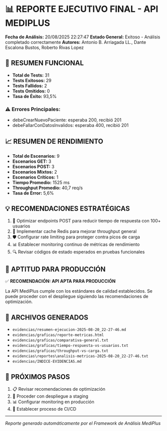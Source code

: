 # 📊 REPORTE EJECUTIVO FINAL - API MEDIPLUS

**Fecha de Análisis:** 20/08/2025 22:27:47
**Estado General:** Exitoso - Análisis completado correctamente
**Autores:** Antonio B. Arriagada LL., Dante Escalona Bustos, Roberto Rivas Lopez

## 🧪 RESUMEN FUNCIONAL

- **Total de Tests:** 31
- **Tests Exitosos:** 29
- **Tests Fallidos:** 2
- **Tests Omitidos:** 0
- **Tasa de Éxito:** 93,5%

### ⚠️ Errores Principales:
- debeCrearNuevoPaciente: esperaba 200, recibió 201
- debeFallarConDatosInvalidos: esperaba 400, recibió 201

## 📈 RESUMEN DE RENDIMIENTO

- **Total de Escenarios:** 9
- **Escenarios GET:** 3
- **Escenarios POST:** 3
- **Escenarios Mixtos:** 2
- **Escenarios Críticos:** 1
- **Tiempo Promedio:** 1525 ms
- **Throughput Promedio:** 40,7 req/s
- **Tasa de Error:** 5,6%

## 💡 RECOMENDACIONES ESTRATÉGICAS

1. 🔧 Optimizar endpoints POST para reducir tiempo de respuesta con 100+ usuarios
2. 💾 Implementar cache Redis para mejorar throughput general
3. 🛡️ Configurar rate limiting para proteger contra picos de carga
4. 📊 Establecer monitoring continuo de métricas de rendimiento
5. 🔍 Revisar códigos de estado esperados en pruebas funcionales

## 🎯 APTITUD PARA PRODUCCIÓN

✅ **RECOMENDACIÓN: API APTA PARA PRODUCCIÓN**

La API MediPlus cumple con los estándares de calidad establecidos. Se puede proceder con el despliegue siguiendo las recomendaciones de optimización.

## 📁 ARCHIVOS GENERADOS

- `evidencias/resumen-ejecucion-2025-08-20_22-27-46.md`
- `evidencias/graficas/reporte-metricas.html`
- `evidencias/graficas/comparativa-general.txt`
- `evidencias/graficas/tiempo-respuesta-vs-usuarios.txt`
- `evidencias/graficas/throughput-vs-carga.txt`
- `evidencias\reportes\analisis-metricas-2025-08-20_22-27-46.txt`
- `evidencias/INDICE-EVIDENCIAS.md`

## 🚀 PRÓXIMOS PASOS

1. 📋 Revisar recomendaciones de optimización
2. 🚀 Proceder con despliegue a staging
3. 📊 Configurar monitoring en producción
4. 🔄 Establecer proceso de CI/CD

---
*Reporte generado automáticamente por el Framework de Análisis MediPlus*
